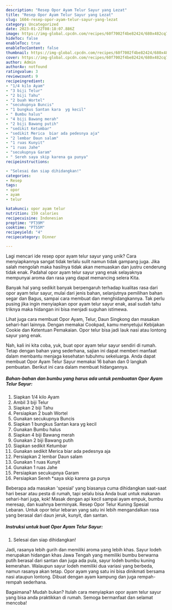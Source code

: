 ```yaml
---
description: "Resep Opor Ayam Telur Sayur yang Lezat"
title: "Resep Opor Ayam Telur Sayur yang Lezat"
slug: 1604-resep-opor-ayam-telur-sayur-yang-lezat
category: Uncategorized
date: 2023-01-22T08:18:07.886Z
image: https://img-global.cpcdn.com/recipes/60f7002f4be82424/680x482cq70/opor-ayam-telur-sayur-foto-resep-utama.jpg
hideToc: false
enableToc: true
enableTocContent: false
thumbnail: https://img-global.cpcdn.com/recipes/60f7002f4be82424/680x482cq70/opor-ayam-telur-sayur-foto-resep-utama.jpg
cover: https://img-global.cpcdn.com/recipes/60f7002f4be82424/680x482cq70/opor-ayam-telur-sayur-foto-resep-utama.jpg
author: Admin
authorAv: notfound
ratingvalue: 3
reviewcount: 9
recipeingredient:
- "1/4 kilo Ayam"
- "3 biji Telur"
- "2 biji Tahu"
- "2 buah Wortel"
- "secukupnya Buncis"
- "1 bungkus Santan kara  yg kecil"
- " Bumbu halus"
- "4 biji Bawang merah"
- "2 biji Bawang putih"
- "sedikit Ketumbar"
- "sedikit Merica  biar ada pedesnya aja"
- "2 lembar Daun salam"
- "1 ruas Kunyit"
- "1 ruas Jahe"
- "secukupnya Garam"
- " Sereh saya skip karena ga punya"
recipeinstructions:

- "Selesai dan siap dihidangkan!"
categories:
- Resep
tags:
- opor
- ayam
- telur

katakunci: opor ayam telur 
nutrition: 159 calories
recipecuisine: Indonesian
preptime: "PT39M"
cooktime: "PT55M"
recipeyield: "4"
recipecategory: Dinner

---
```





Lagi mencari ide resep opor ayam telur sayur yang unik? Cara menyiapkannya sangat tidak terlalu sulit namun tidak gampang juga. Jika salah mengolah maka hasilnya tidak akan memuaskan dan justru cenderung tidak enak. Padahal opor ayam telur sayur yang enak selayaknya mempunyai aroma dan rasa yang dapat memancing selera Kita.





Banyak hal yang sedikit banyak berpengaruh terhadap kualitas rasa dari opor ayam telur sayur, mulai dari jenis bahan, selanjutnya pemilihan bahan segar dan Bagus, sampai cara membuat dan menghidangkannya. Tak perlu pusing jika ingin menyiapkan opor ayam telur sayur enak,      asal sudah tahu triknya maka hidangan ini bisa menjadi suguhan istimewa.














Lihat juga cara membuat Opor Ayam, Telur, Daun Singkong dan masakan sehari-hari lainnya. Dengan memakai Cookpad, kamu menyetujui Kebijakan Cookie dan Ketentuan Pemakaian. Opor telur bisa jadi lauk nasi atau lontong sayur yang enak.






Nah, kali ini kita coba, yuk, buat opor ayam telur sayur sendiri di rumah. Tetap dengan bahan yang sederhana, sajian ini dapat memberi manfaat dalam membantu menjaga kesehatan tubuhmu sekeluarga. Anda dapat membuat Opor Ayam Telur Sayur memakai 16 bahan dan 0 langkah pembuatan. Berikut ini cara dalam membuat hidangannya.

<!--inarticleads1-->

##### Bahan-bahan dan bumbu yang harus ada untuk pembuatan Opor Ayam Telur Sayur:

1. Siapkan 1/4 kilo Ayam
1. Ambil 3 biji Telur
1. Siapkan 2 biji Tahu
1. Persiapkan 2 buah Wortel
1. Gunakan secukupnya Buncis
1. Siapkan 1 bungkus Santan kara  yg kecil
1. Gunakan  Bumbu halus
1. Siapkan 4 biji Bawang merah
1. Gunakan 2 biji Bawang putih
1. Siapkan sedikit Ketumbar
1. Gunakan sedikit Merica  biar ada pedesnya aja
1. Persiapkan 2 lembar Daun salam
1. Gunakan 1 ruas Kunyit
1. Gunakan 1 ruas Jahe
1. Persiapkan secukupnya Garam
1. Persiapkan  Sereh *saya skip karena ga punya


Beberapa ada masakan &#39;spesial&#39; yang biasanya cuma dihidangkan saat-saat hari besar atau pesta di rumah, tapi selalu bisa Anda buat untuk makanan sehari-hari juga, kok! Masak dengan api kecil sampai ayam empuk, bumbu meresap, dan kuahnya berminyak. Resep Opor Telur Kuning Spesial Lebaran. Untuk opor telur lebaran yang satu ini lebih mengandalkan rasa yang berasal dari daun jeruk, kunyit, dan santan. 

<!--inarticleads2-->

##### Instruksi untuk buat Opor Ayam Telur Sayur:


1. Selesai dan siap dihidangkan!

Jadi, rasanya lebih gurih dan memiliki aroma yang lebih khas. Sayur lodeh merupakan hidangan khas Jawa Tengah yang memiliki bumbu berwarna putih berasal dari santan dan juga ada pula, sayur lodeh bumbu kuning kemerahan. Walaupun sayur lodeh memiliki dua variasi yang berbeda, namun rasanya akan tetap. Opor ayam yang satu ini bisa dinikmati bersama nasi ataupun lontong. Dibuat dengan ayam kampung dan juga rempah-rempah sederhana. 

Bagaimana? Mudah bukan? Itulah cara menyiapkan opor ayam telur sayur yang bisa anda praktikkan di rumah. Semoga bermanfaat dan selamat mencoba!
